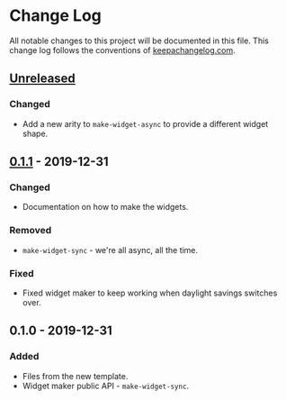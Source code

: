 # Change Log
All notable changes to this project will be documented in this file. This change log follows the conventions of [keepachangelog.com](http://keepachangelog.com/).

## [Unreleased]
### Changed
- Add a new arity to `make-widget-async` to provide a different widget shape.

## [0.1.1] - 2019-12-31
### Changed
- Documentation on how to make the widgets.

### Removed
- `make-widget-sync` - we're all async, all the time.

### Fixed
- Fixed widget maker to keep working when daylight savings switches over.

## 0.1.0 - 2019-12-31
### Added
- Files from the new template.
- Widget maker public API - `make-widget-sync`.

[Unreleased]: https://github.com/your-name/services/compare/0.1.1...HEAD
[0.1.1]: https://github.com/your-name/services/compare/0.1.0...0.1.1
